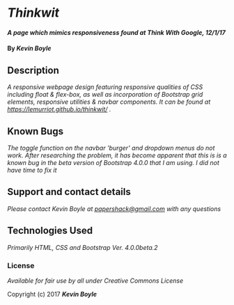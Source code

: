 # _Thinkwit_

#### _A page which mimics responsiveness found at Think With Google, 12/1/17_

#### By _**Kevin Boyle**_

## Description

_A responsive webpage design featuring responsive qualities of CSS including float & flex-box, as well as incorporation of Bootstrap grid elements, responsive utilities & navbar components. It can be found at https://lemurriot.github.io/thinkwit/ ._


## Known Bugs

_The toggle function on the navbar 'burger' and dropdown menus do not work. After researching the problem, it has become apparent that this is is a known bug in the beta version of Bootstrap 4.0.0 that I am using. I did not have time to fix it_

## Support and contact details

_Please contact Kevin Boyle at papershack@gmail.com with any questions_

## Technologies Used

_Primarily HTML, CSS and Bootstrap Ver. 4.0.0beta.2_

### License

*Available for fair use by all under Creative Commons License*

Copyright (c) 2017 **_Kevin Boyle_**

